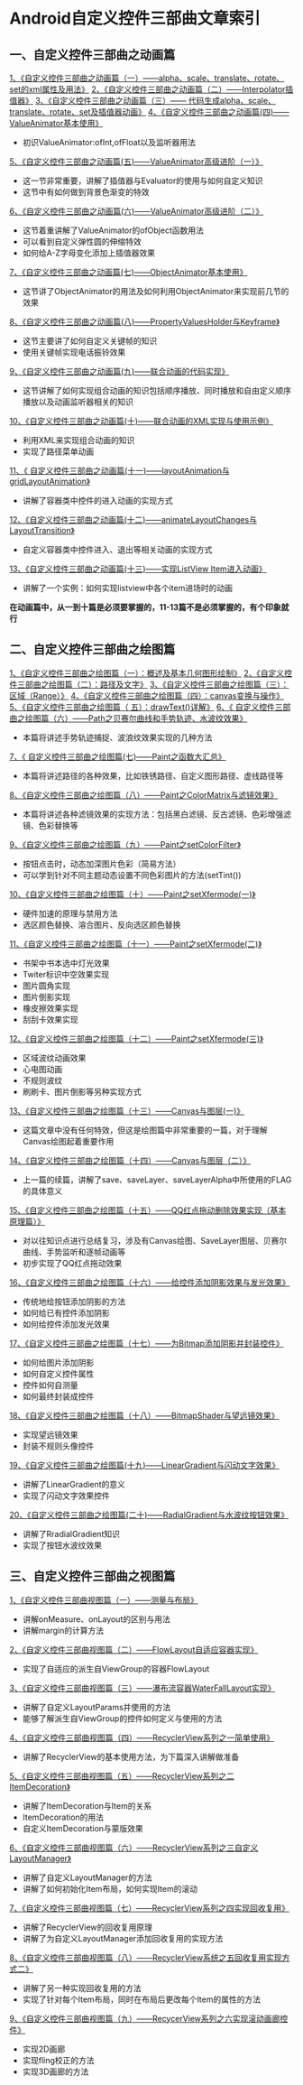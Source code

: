 # Android自定义控件三部曲文章索引

## **一、自定义控件三部曲之动画篇**

[1、《自定义控件三部曲之动画篇（一）——alpha、scale、translate、rotate、set的xml属性及用法》](http://blog.csdn.net/harvic880925/article/details/39996643)
[2、《自定义控件三部曲之动画篇（二）——Interpolator插值器》](http://blog.csdn.net/harvic880925/article/details/40049763)
[3、《自定义控件三部曲之动画篇（三）—— 代码生成alpha、scale、translate、rotate、set及插值器动画》](http://blog.csdn.net/harvic880925/article/details/40117115)
[4、《自定义控件三部曲之动画篇(四)——ValueAnimator基本使用》](http://blog.csdn.net/harvic880925/article/details/50525521)

- 初识ValueAnimator:ofInt,ofFloat以及监听器用法

[5、《自定义控件三部曲之动画篇(五)——ValueAnimator高级进阶（一）》](http://blog.csdn.net/harvic880925/article/details/50546884)

- 这一节非常重要，讲解了插值器与Evaluator的使用与如何自定义知识
- 这节中有如何做到背景色渐变的特效

[6、《自定义控件三部曲之动画篇(六)——ValueAnimator高级进阶（二）》](http://blog.csdn.net/harvic880925/article/details/50549385)

- 这节着重讲解了ValueAnimator的ofObject函数用法
- 可以看到自定义弹性圆的伸缩特效
- 如何给A-Z字母变化添加上插值器效果

[7、《自定义控件三部曲之动画篇(七)——ObjectAnimator基本使用》](http://blog.csdn.net/harvic880925/article/details/50598322)

- 这节讲了ObjectAnimator的用法及如何利用ObjectAnimator来实现前几节的效果

[8、《自定义控件三部曲之动画篇(八)——PropertyValuesHolder与Keyframe》](http://blog.csdn.net/harvic880925/article/details/50752838)

- 这节主要讲了如何自定义关键帧的知识
- 使用关键帧实现电话振铃效果

[9、《自定义控件三部曲之动画篇(九)——联合动画的代码实现》](http://blog.csdn.net/harvic880925/article/details/50759059)

- 这节讲解了如何实现组合动画的知识包括顺序播放、同时播放和自由定义顺序播放以及动画监听器相关的知识

[10、《自定义控件三部曲之动画篇(十)——联合动画的XML实现与使用示例》](http://blog.csdn.net/harvic880925/article/details/50763286)

- 利用XML来实现组合动画的知识
- 实现了路径菜单动画

[11、《 自定义控件三部曲之动画篇(十一)——layoutAnimation与gridLayoutAnimation》](http://blog.csdn.net/harvic880925/article/details/50785786)

- 讲解了容器类中控件的进入动画的实现方式

[12、《自定义控件三部曲之动画篇(十二)——animateLayoutChanges与LayoutTransition》](http://blog.csdn.net/harvic880925/article/details/50985596)

- 自定义容器类中控件进入、退出等相关动画的实现方式


[13、《自定义控件三部曲之动画篇(十三)——实现ListView Item进入动画》](http://blog.csdn.net/harvic880925/article/details/50988685)

- 讲解了一个实例：如何实现listview中各个item进场时的动画

 

**在动画篇中，从一到十篇是必须要掌握的，11-13篇不是必须掌握的，有个印象就行**

 

## **二、自定义控件三部曲之绘图篇**

[1、《自定义控件三部曲之绘图篇（一）：概述及基本几何图形绘制》](http://blog.csdn.net/harvic880925/article/details/38875149)
[2、《自定义控件三部曲之绘图篇（二）：路径及文字》](http://blog.csdn.net/harvic880925/article/details/38926877)
[3、《自定义控件三部曲之绘图篇（三）：区域（Range）》](http://blog.csdn.net/harvic880925/article/details/39056701)
[4、《自定义控件三部曲之绘图篇（四）：canvas变换与操作》](http://blog.csdn.net/harvic880925/article/details/39080931)
[5、《自定义控件三部曲之绘图篇（ 五）：drawText()详解》](http://blog.csdn.net/harvic880925/article/details/50423762)
[6、《 自定义控件三部曲之绘图篇（六）——Path之贝赛尔曲线和手势轨迹、水波纹效果》](http://blog.csdn.net/harvic880925/article/details/50995587)

- 本篇将讲述手势轨迹捕捉、波浪纹效果实现的几种方法

[7、《 自定义控件三部曲之绘图篇(七)——Paint之函数大汇总》](http://blog.csdn.net/harvic880925/article/details/51010839)

- 本篇将讲述路径的各种效果，比如铁锈路径、自定义图形路径、虚线路径等

[8、《自定义控件三部曲之绘图篇（八）——Paint之ColorMatrix与滤镜效果》](http://blog.csdn.net/harvic880925/article/details/51187277)

- 本篇将讲述各种滤镜效果的实现方法：包括黑白滤镜、反古滤镜、色彩增强滤镜、色彩替换等

[9、《自定义控件三部曲之绘图篇（九）——Paint之setColorFilter》](http://blog.csdn.net/harvic880925/article/details/51253944)

- 按钮点击时，动态加深图片色彩（简易方法）
- 可以学到针对不同主题动态设置不同色彩图片的方法(setTint())

[10、《自定义控件三部曲之绘图篇（十）——Paint之setXfermode(一)》](http://blog.csdn.net/harvic880925/article/details/51264653)

- 硬件加速的原理与禁用方法
- 选区颜色替换、溶合图片、反向选区颜色替换

[11、《自定义控件三部曲之绘图篇（十一）——Paint之setXfermode(二)》](http://blog.csdn.net/harvic880925/article/details/51284710)

- 书架中书本选中灯光效果
- Twiter标识中空效果实现
- 图片圆角实现
- 图片倒影实现
- 橡皮擦效果实现
- 刮刮卡效果实现

[12、《自定义控件三部曲之绘图篇（十二）——Paint之setXfermode(三)》](http://blog.csdn.net/harvic880925/article/details/51288006)

- 区域波纹动画效果
- 心电图动画
- 不规则波纹
- 刷刷卡、图片倒影等另种实现方式

[13、《自定义控件三部曲之绘图篇（十三）——Canvas与图层(一)》](http://blog.csdn.net/harvic880925/article/details/51317746)

- 这篇文章中没有任何特效，但这是绘图篇中非常重要的一篇，对于理解Canvas绘图起着重要作用

[14、《自定义控件三部曲之绘图篇（十四）——Canvas与图层（二）》](http://blog.csdn.net/harvic880925/article/details/51332494)

- 上一篇的续篇，讲解了save、saveLayer、saveLayerAlpha中所使用的FLAG的具体意义

[15、《自定义控件三部曲之绘图篇（十五）——QQ红点拖动删除效果实现（基本原理篇）》](http://blog.csdn.net/harvic880925/article/details/51615221)

- 对以往知识点进行总结复习，涉及有Canvas绘图、SaveLayer图层、贝赛尔曲线、手势监听和逐帧动画等
- 初步实现了QQ红点拖动效果

[16、《自定义控件三部曲之绘图篇（十六）——给控件添加阴影效果与发光效果》](http://blog.csdn.net/harvic880925/article/details/51818489)

- 传统地给按钮添加阴影的方法
- 如何给已有控件添加阴影
- 如何给控件添加发光效果

[17、《自定义控件三部曲之绘图篇（十七）——为Bitmap添加阴影并封装控件》](http://blog.csdn.net/harvic880925/article/details/51889104)

- 如何给图片添加阴影
- 如何自定义控件属性
- 控件如何自测量
- 如何最终封装成控件

[18、《自定义控件三部曲之绘图篇（十八）——BitmapShader与望远镜效果》](http://blog.csdn.net/harvic880925/article/details/52039081)

- 实现望远镜效果
- 封装不规则头像控件

[19、《自定义控件三部曲之绘图篇(十九)——LinearGradient与闪动文字效果》](http://blog.csdn.net/harvic880925/article/details/52350154)

- 讲解了LinearGradient的意义
- 实现了闪动文字效果控件

[20、《自定义控件三部曲之绘图篇(二十)——RadialGradient与水波纹按钮效果》](http://blog.csdn.net/harvic880925/article/details/52653811)

- 讲解了RradialGradient知识
- 实现了按钮水波纹效果

 

## **三、自定义控件三部曲之视图篇**

[1、《自定义控件三部曲视图篇（一）——测量与布局》](http://blog.csdn.net/harvic880925/article/details/47029169)

- 讲解onMeasure、onLayout的区别与用法
- 讲解margin的计算方法

[2、《自定义控件三部曲视图篇（二）——FlowLayout自适应容器实现》](http://blog.csdn.net/harvic880925/article/details/47035455)

- 实现了自适应的派生自ViewGroup的容器FlowLayout

[3、《自定义控件三部曲视图篇（三）——瀑布流容器WaterFallLayout实现》](http://blog.csdn.net/harvic880925/article/details/69787359)

- 讲解了自定义LayoutParams并使用的方法
- 能够了解派生自ViewGroup的控件如何定义与使用的方法

[4、《自定义控件三部曲视图篇（四）——RecyclerView系列之一简单使用》](https://blog.csdn.net/harvic880925/article/details/82656394)

- 讲解了RecyclerView的基本使用方法，为下篇深入讲解做准备

[5、《自定义控件三部曲视图篇（五）——RecyclerView系列之二ItemDecoration》](https://blog.csdn.net/harvic880925/article/details/82959754)

- 讲解了ItemDecoration与Item的关系
- ItemDecoration的用法
- 自定义ItemDecoration与蒙版效果

[6、《自定义控件三部曲视图篇（六）——RecyclerView系列之三自定义LayoutManager》](https://blog.csdn.net/harvic880925/article/details/84789602)

- 讲解了自定义LayoutManager的方法
- 讲解了如何初始化Item布局，如何实现Item的滚动

[7、《自定义控件三部曲视图篇（七）——RecyclerView系列之四实现回收复用》](https://blog.csdn.net/harvic880925/article/details/84866486)

- 讲解了RecyclerView的回收复用原理
- 讲解了为自定义LayoutManager添加回收复用的实现方法

[8、《自定义控件三部曲视图篇（八）——RecyclerView系统之五回收复用实现方式二》](https://blog.csdn.net/harvic880925/article/details/84979161)

- 讲解了另一种实现回收复用的方法
- 实现了针对每个Item布局，同时在布局后更改每个Item的属性的方法

[9、《自定义控件三部曲视图篇（九）——RecycerView系列之六实现滚动画廊控件》](https://blog.csdn.net/harvic880925/article/details/86606873)

- 实现2D画廊
- 实现fling校正的方法
- 实现3D画廊的方法